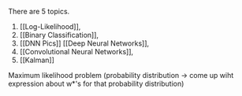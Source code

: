 There are 5 topics.
1. [[Log-Likelihood]],
2. [[Binary Classification]],
3. [[DNN Pics]] [[Deep Neural Networks]],
4. [[Convolutional Neural Networks]],
5. [[Kalman]]

Maximum likelihood problem (probability distribution -> come up wiht expression about w*'s for that probability distribution)
